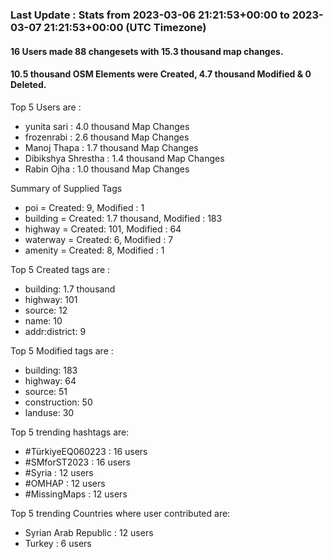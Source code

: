 ### Last Update : Stats from 2023-03-06 21:21:53+00:00 to 2023-03-07 21:21:53+00:00 (UTC Timezone)

#### 16 Users made 88 changesets with 15.3 thousand map changes.
#### 10.5 thousand OSM Elements were Created, 4.7 thousand Modified & 0 Deleted.

Top 5 Users are : 
- yunita sari : 4.0 thousand Map Changes
- frozenrabi : 2.6 thousand Map Changes
- Manoj Thapa : 1.7 thousand Map Changes
- Dibikshya Shrestha : 1.4 thousand Map Changes
- Rabin Ojha : 1.0 thousand Map Changes

Summary of Supplied Tags
- poi = Created: 9, Modified : 1
- building = Created: 1.7 thousand, Modified : 183
- highway = Created: 101, Modified : 64
- waterway = Created: 6, Modified : 7
- amenity = Created: 8, Modified : 1


Top 5 Created tags are :
- building: 1.7 thousand
- highway: 101
- source: 12
- name: 10
- addr:district: 9


Top 5 Modified tags are :
- building: 183
- highway: 64
- source: 51
- construction: 50
- landuse: 30


Top 5 trending hashtags are:
- #TürkiyeEQ060223 : 16 users
- #SMforST2023 : 16 users
- #Syria : 12 users
- #OMHAP : 12 users
- #MissingMaps : 12 users


Top 5 trending Countries where user contributed are:
- Syrian Arab Republic : 12 users
- Turkey : 6 users

